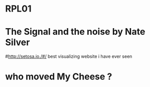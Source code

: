 # RPL01
# The Signal and the noise by Nate Silver
#http://setosa.io./#/ best visualizing website i have ever seen
# who moved My Cheese ? 
